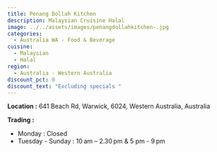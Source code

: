 ```yaml
---
title: Penang Dollah Kitchen
description: Malaysian Cruisine Halal
image: ../../assets/images/penangdollahkitchen-.jpg
categories:
  - Australia WA - Food & Beverage
cuisine:
  - Malaysian
  - Halal
region:
  - Australia - Western Australia
discount_pct: 0
discount_text: "Excluding specials "
---
```

**Location :** 641 Beach Rd, Warwick, 6024, Western Australia, Australia 



**Trading :**

* Monday : Closed
* Tuesday - Sunday : 10 am – 2.30 pm & 5 pm - 9 pm

